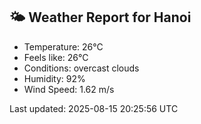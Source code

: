 <!-- WEATHER-START -->
## 🌤 Weather Report for Hanoi

- Temperature: 26°C
- Feels like: 26°C
- Conditions: overcast clouds
- Humidity: 92%
- Wind Speed: 1.62 m/s

Last updated: 2025-08-15 20:25:56 UTC
<!-- WEATHER-END -->
